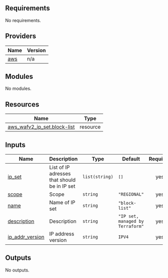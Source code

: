 ## Requirements

No requirements.

## Providers

| Name | Version |
|------|---------|
| <a name="provider_aws"></a> [aws](#provider\_aws) | n/a |

## Modules

No modules.

## Resources

| Name | Type |
|------|------|
| [aws_wafv2_ip_set.block-list](https://registry.terraform.io/providers/hashicorp/aws/latest/docs/resources/wafv2_ip_set) | resource |

## Inputs

| Name | Description | Type | Default | Required |
|------|-------------|------|---------|:--------:|
| <a name="input_ip_set"></a> [ip\_set](#input\_ip\_set) | List of IP adresses that should be in IP set | `list(string)` | <pre>[]</pre> | yes |
| <a name="input_scope"></a> [scope](#input\_scope) | Scope | `string` | `"REGIONAL"` | yes |
| <a name="input_name"></a> [name](#input\_name) | Name of IP set | `string` | `"block-list"` | yes |
| <a name="input_description"></a> [description](#input\_description) | Description | `string` | `"IP set, managed by Terraform"` | yes |
| <a name="input_ip_addr_versions"></a> [ip\_addr\_version](#input\_ip\_addr\_version) | IP address version | `string` | `IPV4` | yes |

## Outputs

No outputs.
